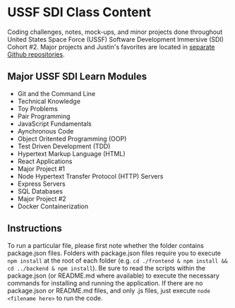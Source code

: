 # USSF SDI Class Content
Coding challenges, notes, mock-ups, and minor projects done throughout United States Space Force (USSF) Software Development Immersive (SDI) Cohort #2. Major projects and Justin's favorites are located in [separate Github repositories](https://github.com/justinthelaw?tab=repositories).

## Major USSF SDI Learn Modules
  - Git and the Command Line
  - Technical Knowledge
  - Toy Problems
  - Pair Programming
  - JavaScript Fundamentals
  - Aynchronous Code
  - Object Oritented Programming (OOP)
  - Test Driven Development (TDD)
  - Hypertext Markup Language (HTML)
  - React Applications
  - Major Project #1
  - Node Hypertext Transfer Protocol (HTTP) Servers
  - Express Servers
  - SQL Databases
  - Major Project #2
  - Docker Containerization

## Instructions
To run a particular file, please first note whether the folder contains package.json files. Folders with package.json files require you to execute ```npm install``` at the root of each folder (e.g. ```cd ./frontend & npm install && cd ../backend & npm install```). Be sure to read the scripts within the package.json (or README.md where available) to execute the necessary commands for installing and running the application. If there are no package.json or README.md files, and only .js files, just execute ```node <filename here>``` to run the code.